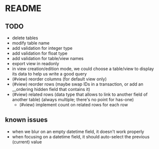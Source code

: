 # README

## TODO

* delete tables
* modify table name
* add validation for integer type
* add validation for float type
* add validation for table/view names
* export view in readonly
* in view creation/edition mode, we could choose a table/view to display its data to help us write a good query
* (#view) reorder columns (for default view only)
* (#view) reorder rows (maybe swap IDs in a transaction, or add an __ordering hidden field that contains it)
* (#view) related rows (data type that allows to link to another field of another table) (always multiple; there's no point for has-one)
  * (#view) implement count on related rows for each row

## known issues

* when we blur on an empty datetime field, it doesn't work properly
* when focusing on a datetime field, it should auto-select the previous
  (current) value

